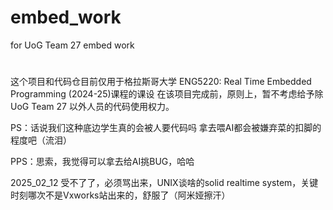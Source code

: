 # embed_work
for UoG Team 27 embed work
#
这个项目和代码仓目前仅用于格拉斯哥大学 ENG5220: Real Time Embedded Programming (2024-25)课程的课设
在该项目完成前，原则上，暂不考虑给予除UoG Team 27 以外人员的代码使用权力。

PS：话说我们这种底边学生真的会被人要代码吗
    拿去喂AI都会被嫌弃菜的扣脚的程度吧（流泪）

PPS：思索，我觉得可以拿去给AI挑BUG，哈哈

2025_02_12
受不了了，必须骂出来，UNIX谈啥的solid realtime system，关键时刻哪次不是Vxworks站出来的，舒服了（阿米娅擦汗）
